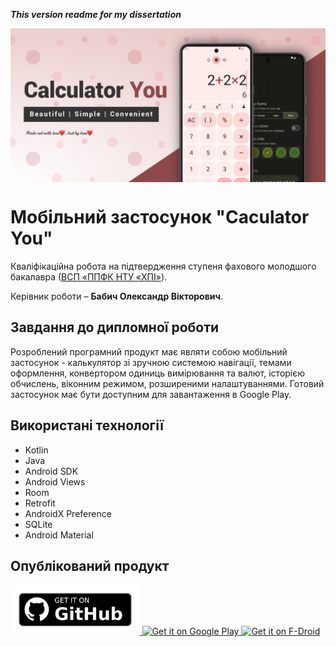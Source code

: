 ***This version readme for my dissertation***

<img src="fastlane/metadata/android/en-US/images/featureGraphic.png" alt="Feature graphic" style="display: block; margin: 0 auto 30px;">

# Мобільний застосунок "Caculator You"

Кваліфікаційна робота на підтвердження ступеня фахового молодшого бакалавра ([ВСП «ППФК НТУ «ХПІ»](http://polytechnic.poltava.ua)).

Керівник роботи – **Бабич Олександр Вікторович**.

## Завдання до дипломної роботи

Розроблений програмний продукт має являти собою мобільний застосунок - калькулятор зі зручною системою навігації, темами оформлення, конвертором одиниць вимірювання та валют, історією обчислень, віконним режимом, розширеними налаштуваннями. Готовий застосунок має бути доступним для завантаження в Google Play.

## Використані технології

* Kotlin
* Java
* Android SDK
* Android Views
* Room
* Retrofit
* AndroidX Preference
* SQLite
* Android Material

## Опублікований продукт

<a href="https://github.com/forzzzzz/Calculator-You/releases/latest">
      <img alt="Get it on GitHub" src="https://raw.githubusercontent.com/deckerst/common/main/assets/get-it-on-github.png" height="80">
</a>
<a href="https://play.google.com/store/apps/details?id=com.marktka.calculatorYou">
      <img alt="Get it on Google Play" src="https://play.google.com/intl/en_us/badges/static/images/badges/en_badge_web_generic.png" height="80">
</a>
<a href="https://f-droid.org/packages/com.marktka.calculatorYou/">
      <img alt="Get it on F-Droid" src="https://fdroid.gitlab.io/artwork/badge/get-it-on.png" height="80">
</a>